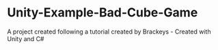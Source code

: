 # Unity-Example-Bad-Cube-Game
A project created following a tutorial created by Brackeys - Created with Unity and C#

